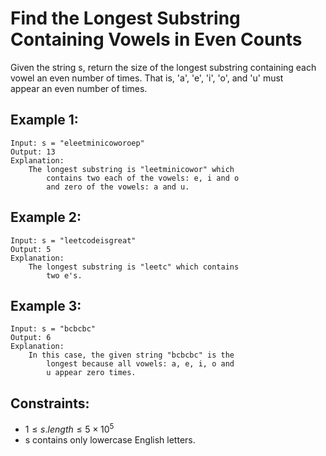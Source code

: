 # Find the Longest Substring Containing Vowels in Even Counts

Given the string s, return the size of the longest substring containing each  
vowel an even number of times. That is, 'a', 'e', 'i', 'o', and 'u' must  
appear an even number of times.

 

## Example 1:

    Input: s = "eleetminicoworoep"
    Output: 13
    Explanation: 
        The longest substring is "leetminicowor" which 
            contains two each of the vowels: e, i and o 
            and zero of the vowels: a and u.

## Example 2:

    Input: s = "leetcodeisgreat"
    Output: 5
    Explanation: 
        The longest substring is "leetc" which contains 
            two e's.

## Example 3:

    Input: s = "bcbcbc"
    Output: 6
    Explanation: 
        In this case, the given string "bcbcbc" is the 
            longest because all vowels: a, e, i, o and 
            u appear zero times.

 

## Constraints:

* $1 \le s.length \le 5 \times 10^5$
* s contains only lowercase English letters.

